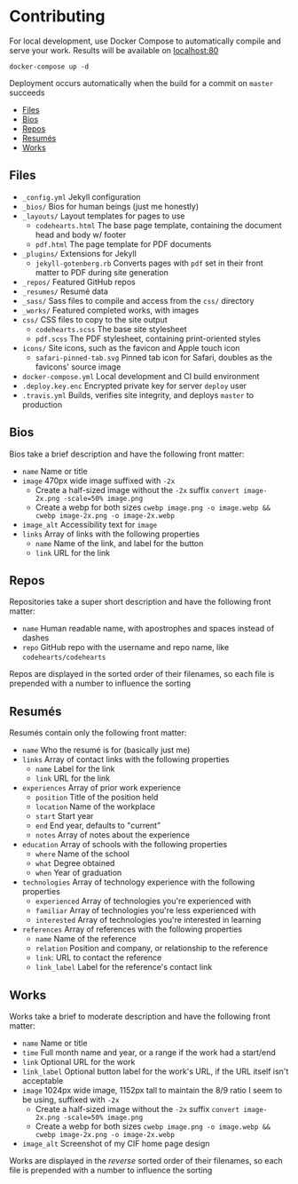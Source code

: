 # Contributing

For local development, use Docker Compose to automatically compile and serve your work. Results will be available on [localhost:80](http://localhost)

```
docker-compose up -d
```

Deployment occurs automatically when the build for a commit on `master` succeeds

- [Files](#files)
- [Bios](#bios)
- [Repos](#repos)
- [Resumés](#resumés)
- [Works](#works)

## Files

- `_config.yml` Jekyll configuration
- `_bios/` Bios for human beings (just me honestly)
- `_layouts/` Layout templates for pages to use
  - `codehearts.html` The base page template, containing the document head and body w/ footer
  - `pdf.html` The page template for PDF documents
- `_plugins/` Extensions for Jekyll
  - `jekyll-gotenberg.rb` Converts pages with `pdf` set in their front matter to PDF during site generation
- `_repos/` Featured GitHub repos
- `_resumes/` Resumé data
- `_sass/` Sass files to compile and access from the `css/` directory
- `_works/` Featured completed works, with images
- `css/` CSS files to copy to the site output
  - `codehearts.scss` The base site stylesheet
  - `pdf.scss` The PDF stylesheet, containing print-oriented styles
- `icons/` Site icons, such as the favicon and Apple touch icon
  - `safari-pinned-tab.svg` Pinned tab icon for Safari, doubles as the favicons' source image
- `docker-compose.yml` Local development and CI build environment
- `.deploy.key.enc` Encrypted private key for server `deploy` user
- `.travis.yml` Builds, verifies site integrity, and deploys `master` to production

## Bios

Bios take a brief description and have the following front matter:

- `name` Name or title
- `image` 470px wide image suffixed with `-2x`
  - Create a half-sized image without the `-2x` suffix `convert image-2x.png -scale=50% image.png`
  - Create a webp for both sizes `cwebp image.png -o image.webp && cwebp image-2x.png -o image-2x.webp`
- `image_alt` Accessibility text for `image`
- `links` Array of links with the following properties
  - `name` Name of the link, and label for the button
  - `link` URL for the link

## Repos

Repositories take a super short description and have the following front matter:

- `name` Human readable name, with apostrophes and spaces instead of dashes
- `repo` GitHub repo with the username and repo name, like `codehearts/codehearts`

Repos are displayed in the sorted order of their filenames, so each file is prepended with a number to influence the sorting

## Resumés

Resumés contain only the following front matter:

- `name` Who the resumé is for (basically just me)
- `links` Array of contact links with the following properties
  - `name` Label for the link
  - `link` URL for the link
- `experiences` Array of prior work experience
  - `position` Title of the position held
  - `location` Name of the workplace
  - `start` Start year
  - `end` End year, defaults to "current"
  - `notes` Array of notes about the experience
- `education` Array of schools with the following properties
  - `where` Name of the school
  - `what` Degree obtained
  - `when` Year of graduation
- `technologies` Array of technology experience with the following properties
  - `experienced` Array of technologies you're experienced with
  - `familiar` Array of technologies you're less experienced with
  - `interested` Array of technologies you're interested in learning
- `references` Array of references with the following properties
  - `name` Name of the reference
  - `relation` Position and company, or relationship to the reference
  - `link`: URL to contact the reference
  - `link_label` Label for the reference's contact link

## Works

Works take a brief to moderate description and have the following front matter:

- `name` Name or title
- `time` Full month name and year, or a range if the work had a start/end
- `link` Optional URL for the work
- `link_label` Optional button label for the work's URL, if the URL itself isn't acceptable
- `image` 1024px wide image, 1152px tall to maintain the 8/9 ratio I seem to be using, suffixed with `-2x`
  - Create a half-sized image without the `-2x` suffix `convert image-2x.png -scale=50% image.png`
  - Create a webp for both sizes `cwebp image.png -o image.webp && cwebp image-2x.png -o image-2x.webp`
- `image_alt` Screenshot of my CIF home page design

Works are displayed in the _reverse_ sorted order of their filenames, so each file is prepended with a number to influence the sorting

